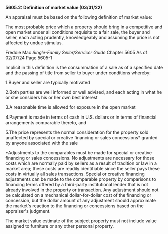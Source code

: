 **5605.2: Definition of market value (03/31/22)**

An appraisal must be based on the following definition of market value:

The most probable price which a property should bring in a competitive
and open market under all conditions requisite to a fair sale, the buyer
and seller, each acting prudently, knowledgeably and assuming the price
is not affected by undue stimulus.

Freddie Mac *Single-Family Seller/Servicer Guide* Chapter 5605 As of
02/07/24 Page 5605-1

Implicit in this definition is the consummation of a sale as of a
specified date and the passing of title from seller to buyer under
conditions whereby:

1.Buyer and seller are typically motivated

2.Both parties are well informed or well advised, and each acting in
what he or she considers his or her own best interest

3.A reasonable time is allowed for exposure in the open market

4.Payment is made in terms of cash in U.S. dollars or in terms of
financial arrangements comparable thereto, and

5.The price represents the normal consideration for the property sold
unaffected by special or creative financing or sales concessions\*
granted by anyone associated with the sale

\*Adjustments to the comparables must be made for special or creative
financing or sales concessions. No adjustments are necessary for those
costs which are normally paid by sellers as a result of tradition or law
in a market area; these costs are readily identifiable since the seller
pays these costs in virtually all sales transactions. Special or
creative financing adjustments can be made to the comparable property by
comparisons to financing terms offered by a third-party institutional
lender that is not already involved in the property or transaction. Any
adjustment should not be calculated on a mechanical dollar-for-dollar
cost of the financing or concession, but the dollar amount of any
adjustment should approximate the market's reaction to the financing or
concessions based on the appraiser's judgment.

The market value estimate of the subject property must not include value
assigned to furniture or any other personal property.